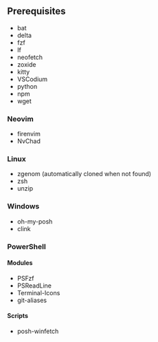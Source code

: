 ## Prerequisites
- bat
- delta
- fzf
- lf
- neofetch
- zoxide
- kitty
- VSCodium
- python
- npm
- wget

### Neovim
- firenvim
- NvChad

### Linux
- zgenom (automatically cloned when not found)
- zsh
- unzip

### Windows
- oh-my-posh
- clink

### PowerShell

#### Modules
- PSFzf
- PSReadLine
- Terminal-Icons
- git-aliases
#### Scripts
- posh-winfetch

